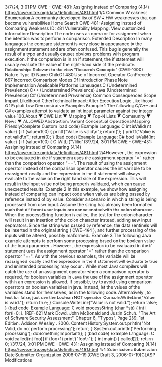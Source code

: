 3/7/24, 3:01 PM CWE - CWE-481: Assigning instead of Comparing (4.14)
https://cwe.mitre.org/data/deﬁnitions/481.html 1/4
Common W eakness Enumeration
A community-developed list of SW & HW weaknesses that can become
vulnerabilities
Home Search
CWE-481: Assigning instead of Comparing
Weakness ID: 481
Vulnerability Mapping: 
View customized information:
 Description
The code uses an operator for assignment when the intention was to perform a comparison.
 Extended Description
In many languages the compare statement is very close in appearance to the assignment statement and are often confused. This bug
is generally the result of a typo and usually causes obvious problems with program execution. If the comparison is in an if statement,
the if statement will usually evaluate the value of the right-hand side of the predicate.
 Relationships
 Relevant to the view "Research Concepts" (CWE-1000)
Nature Type ID Name
ChildOf 480 Use of Incorrect Operator
CanPrecede 697 Incorrect Comparison
 Modes Of Introduction
Phase Note
Implementation
 Applicable Platforms
Languages
C (Undetermined Prevalence)
C++ (Undetermined Prevalence)
Java (Undetermined Prevalence)
C# (Undetermined Prevalence)
 Common Consequences
Scope Impact Likelihood
OtherTechnical Impact: Alter Execution Logic
 Likelihood Of Exploit
Low
 Demonstrative Examples
Example 1
The following C/C++ and C# examples attempt to validate an int input parameter against the integer value 100.About ▼ CWE List ▼ Mapping ▼ Top-N Lists ▼ Community ▼ News ▼
ALLOWED
Abstraction: Variant
Conceptual OperationalMapping
FriendlyComplete Custom
(bad code) Example Language: C 
int isValid(int value) {
if (value=100) {
printf("Value is valid\n");
return(1);
}
printf("Value is not valid\n");
return(0);
}
(bad code) Example Language: C# 
bool isValid(int value) {
if (value=100) {
C lWitLi("Vlilid")3/7/24, 3:01 PM CWE - CWE-481: Assigning instead of Comparing (4.14)
https://cwe.mitre.org/data/deﬁnitions/481.html 2/4However , the expression to be evaluated in the if statement uses the assignment operator "=" rather than the comparison operator
"==". The result of using the assignment operator instead of the comparison operator causes the int variable to be reassigned locally
and the expression in the if statement will always evaluate to the value on the right hand side of the expression. This will result in the
input value not being properly validated, which can cause unexpected results.
Example 2
In this example, we show how assigning instead of comparing can impact code when values are being passed by reference instead of
by value. Consider a scenario in which a string is being processed from user input. Assume the string has already been formatted
such that dif ferent user inputs are concatenated with the colon character . When the processString function is called, the test for the
colon character will result in an insertion of the colon character instead, adding new input separators. Since the string was passed by
reference, the data sentinels will be inserted in the original string ( CWE-464 ), and further processing of the inputs will be altered,
possibly malformed..
Example 3
The following Java example attempts to perform some processing based on the boolean value of the input parameter . However , the
expression to be evaluated in the if statement uses the assignment operator "=" rather than the comparison operator "==". As with the
previous examples, the variable will be reassigned locally and the expression in the if statement will evaluate to true and unintended
processing may occur .
While most Java compilers will catch the use of an assignment operator when a comparison operator is required, for boolean
variables in Java the use of the assignment operator within an expression is allowed. If possible, try to avoid using comparison
operators on boolean variables in java. Instead, let the values of the variables stand for themselves, as in the following code.
Alternatively , to test for false, just use the boolean NOT operator .Console.WriteLine("Value is valid.");
return true;
}
Console.WriteLine("Value is not valid.");
return false;
}
(bad code) Example Language: C 
void processString (char \*str) {
int i;
for(i=0; i.
[REF-62] Mark Dowd, John McDonald and Justin Schuh. "The Art of Software Security Assessment". Chapter 6, "T ypos", Page
289. 1st Edition. Addison W esley . 2006.
 Content History
System.out.println("Not Valid, do not perform processing");
return;
}
System.out.println("Performing processing");
doSomethingImportant();
}
(bad code) Example Language: C 
void called(int foo){
if (foo=1) printf("foo\n");
}
int main() {
called(2);
return 0;
}3/7/24, 3:01 PM CWE - CWE-481: Assigning instead of Comparing (4.14)
https://cwe.mitre.org/data/deﬁnitions/481.html 4/4
 Submissions
Submission Date Submitter Organization
2006-07-19
(CWE Draft 3, 2006-07-19)CLASP
 Modifications